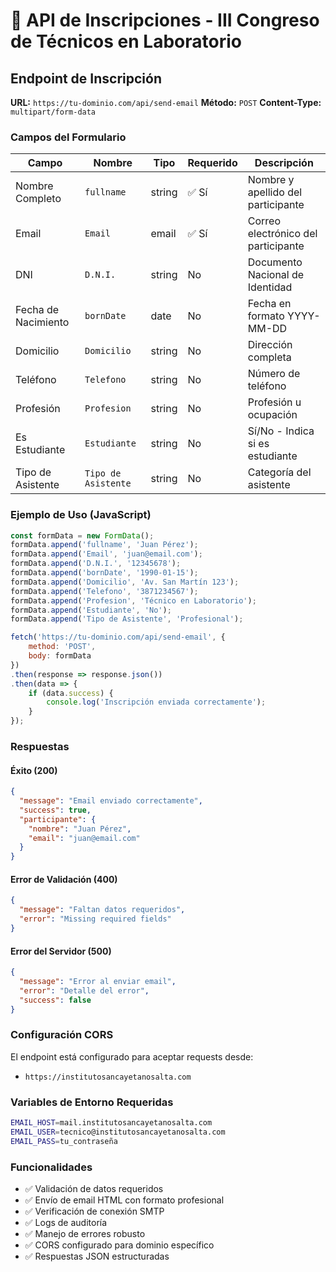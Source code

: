 # 🔬 API de Inscripciones - III Congreso de Técnicos en Laboratorio

## Endpoint de Inscripción

**URL:** `https://tu-dominio.com/api/send-email`
**Método:** `POST`
**Content-Type:** `multipart/form-data`

### Campos del Formulario

| Campo | Nombre | Tipo | Requerido | Descripción |
|-------|--------|------|-----------|-------------|
| Nombre Completo | `fullname` | string | ✅ Sí | Nombre y apellido del participante |
| Email | `Email` | email | ✅ Sí | Correo electrónico del participante |
| DNI | `D.N.I.` | string | No | Documento Nacional de Identidad |
| Fecha de Nacimiento | `bornDate` | date | No | Fecha en formato YYYY-MM-DD |
| Domicilio | `Domicilio` | string | No | Dirección completa |
| Teléfono | `Telefono` | string | No | Número de teléfono |
| Profesión | `Profesion` | string | No | Profesión u ocupación |
| Es Estudiante | `Estudiante` | string | No | Sí/No - Indica si es estudiante |
| Tipo de Asistente | `Tipo de Asistente` | string | No | Categoría del asistente |

### Ejemplo de Uso (JavaScript)

```javascript
const formData = new FormData();
formData.append('fullname', 'Juan Pérez');
formData.append('Email', 'juan@email.com');
formData.append('D.N.I.', '12345678');
formData.append('bornDate', '1990-01-15');
formData.append('Domicilio', 'Av. San Martín 123');
formData.append('Telefono', '3871234567');
formData.append('Profesion', 'Técnico en Laboratorio');
formData.append('Estudiante', 'No');
formData.append('Tipo de Asistente', 'Profesional');

fetch('https://tu-dominio.com/api/send-email', {
    method: 'POST',
    body: formData
})
.then(response => response.json())
.then(data => {
    if (data.success) {
        console.log('Inscripción enviada correctamente');
    }
});
```

### Respuestas

#### Éxito (200)
```json
{
  "message": "Email enviado correctamente",
  "success": true,
  "participante": {
    "nombre": "Juan Pérez",
    "email": "juan@email.com"
  }
}
```

#### Error de Validación (400)
```json
{
  "message": "Faltan datos requeridos",
  "error": "Missing required fields"
}
```

#### Error del Servidor (500)
```json
{
  "message": "Error al enviar email",
  "error": "Detalle del error",
  "success": false
}
```

### Configuración CORS

El endpoint está configurado para aceptar requests desde:
- `https://institutosancayetanosalta.com`

### Variables de Entorno Requeridas

```bash
EMAIL_HOST=mail.institutosancayetanosalta.com
EMAIL_USER=tecnico@institutosancayetanosalta.com
EMAIL_PASS=tu_contraseña
```

### Funcionalidades

- ✅ Validación de datos requeridos
- ✅ Envío de email HTML con formato profesional  
- ✅ Verificación de conexión SMTP
- ✅ Logs de auditoría
- ✅ Manejo de errores robusto
- ✅ CORS configurado para dominio específico
- ✅ Respuestas JSON estructuradas
